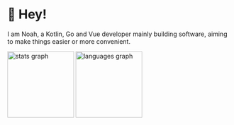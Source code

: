 # 👋 Hey!
I am Noah, a Kotlin, Go and Vue developer mainly building software, aiming to make things easier or more convenient.

<div>
    <img src="https://github-readme-stats.vercel.app/api?username=noahonfyre&hide_title=false&hide_rank=true&show_icons=true&include_all_commits=true&count_private=true&disable_animations=true&theme=dark&locale=en&hide_border=true&order=1&custom_title=Statistics" height="150" alt="stats graph"  />
    <img src="https://github-readme-stats.vercel.app/api/top-langs?username=noahonfyre&locale=en&hide_title=false&layout=compact&card_width=320&langs_count=5&theme=dark&hide_border=true&order=2&custom_title=Languages" height="150" alt="languages graph"  />
</div>